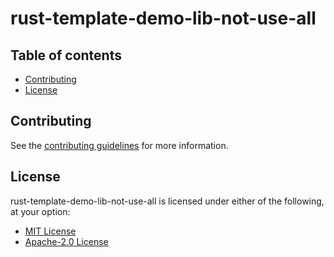# rust-template-demo-lib-not-use-all

## Table of contents

- [Contributing](#contributing)
- [License](#license)

## Contributing

See the [contributing guidelines](./CONTRIBUTING.md) for more information.

## License

rust-template-demo-lib-not-use-all is licensed under either of the following, at your option:

- [MIT License](./LICENSE-MIT)
- [Apache-2.0 License](./LICENSE-APACHE)
